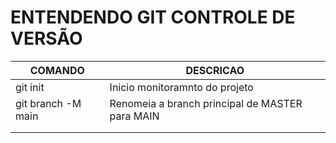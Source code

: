 # ENTENDENDO GIT CONTROLE DE VERSÃO

|COMANDO|DESCRICAO|
| - | - |
| git init | Inicio monitoramnto do projeto|
| git branch -M main | Renomeia a branch principal de MASTER para MAIN |
| | |
| | |